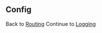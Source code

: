 ## Config

<div class='docs-progress-nav'>
  <span class='back'>
    Back to <a href="/docs/routing">Routing</a>
  </span>
  <span class='forward'>
    Continue to <a href="/docs/logging">Logging</a>
  </span>
</div>
